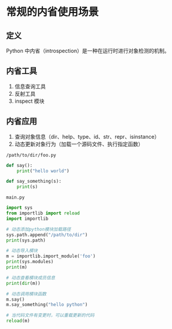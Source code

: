 # 常规的内省使用场景

## 定义
Python 中内省（introspection）是一种在运行时进行对象检测的机制。

## 内省工具
1. 信息查询工具
1. 反射工具
1. inspect 模块

## 内省应用
1. 查询对象信息（dir、help、type、id、str、repr、isinstance）
1. 动态更新对象行为（加载一个源码文件、执行指定函数）

`/path/to/dir/foo.py`
```python
def say():
    print("hello world")

def say_something(s):
    print(s)
```

`main.py`
```python
import sys
from importlib import reload
import importlib

# 动态添加python模块加载路径
sys.path.append("/path/to/dir")
print(sys.path)

# 动态导入模块
m = importlib.import_module('foo')
print(sys.modules)
print(m)

# 动态查看模块成员信息
print(dir(m))

# 动态调用模块函数
m.say()
m.say_something("hello python")

# 当代码文件有变更时，可以重载更新的代码
reload(m)
```

